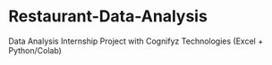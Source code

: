 # Restaurant-Data-Analysis
Data Analysis Internship Project with Cognifyz Technologies (Excel + Python/Colab)
